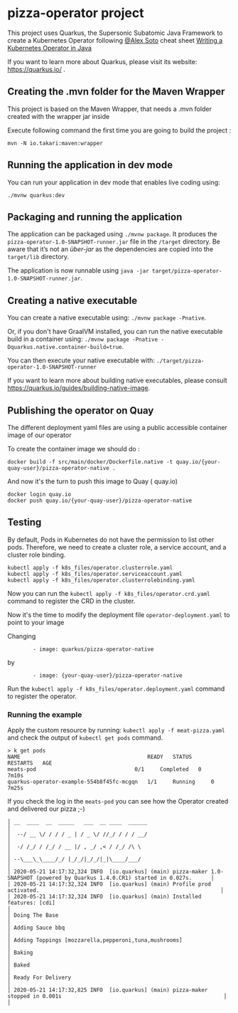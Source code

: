 # pizza-operator project

This project uses Quarkus, the Supersonic Subatomic Java Framework to create a Kubernetes Operator following 
[@Alex Soto](https://twitter.com/alexsotob) cheat sheet [Writing a Kubernetes Operator in Java](https://t.co/4m7kSKUPj9?amp=1)


If you want to learn more about Quarkus, please visit its website: https://quarkus.io/ .

## Creating the .mvn folder for the Maven Wrapper

This project is based on the Maven Wrapper, that needs a .mvn folder created with the wrapper jar inside

Execute following command the first time you are going to build the project :
```
mvn -N io.takari:maven:wrapper
```

## Running the application in dev mode

You can run your application in dev mode that enables live coding using:
```
./mvnw quarkus:dev
```

## Packaging and running the application

The application can be packaged using `./mvnw package`.
It produces the `pizza-operator-1.0-SNAPSHOT-runner.jar` file in the `/target` directory.
Be aware that it’s not an _über-jar_ as the dependencies are copied into the `target/lib` directory.

The application is now runnable using `java -jar target/pizza-operator-1.0-SNAPSHOT-runner.jar`.

## Creating a native executable

You can create a native executable using: `./mvnw package -Pnative`.

Or, if you don't have GraalVM installed, you can run the native executable build in a container using: `./mvnw package -Pnative -Dquarkus.native.container-build=true`.

You can then execute your native executable with: `./target/pizza-operator-1.0-SNAPSHOT-runner`

If you want to learn more about building native executables, please consult https://quarkus.io/guides/building-native-image.

## Publishing the operator on Quay

The different deployment yaml files are using a public accessible container image of our operator

To create the container image we should do :
```
docker build -f src/main/docker/Dockerfile.native -t quay.io/{your-quay-user}/pizza-operator-native .
```

And now it's the turn to push this image to Quay ( quay.io)

```
docker login quay.io
docker push quay.io/{your-quay-user}/pizza-operator-native
```

## Testing

By default, Pods in Kubernetes do not have the permission to list other pods. Therefore, we need to create a cluster role, a service account, and a cluster role binding.

    kubectl apply -f k8s_files/operator.clusterrole.yaml
    kubectl apply -f k8s_files/operator.serviceaccount.yaml
    kubectl apply -f k8s_files/operator.clusterrolebinding.yaml

Now you can run the `kubectl apply -f k8s_files/operator.crd.yaml` command to register the CRD in the cluster. 

Now it's the time to modify the deployment file `operator-deployment.yaml` to point to your image

Changing
```
        - image: quarkus/pizza-operator-native
```
by
```
        - image: {your-quay-user}/pizza-operator-native
```

Run the `kubectl apply -f k8s_files/operator.deployment.yaml` command to register the operator.


### Running the example
Apply the custom resource by running: `kubectl apply -f meat-pizza.yaml` and check the output of 
`kubectl get pods` command.

```
> k get pods
NAME                                        READY   STATUS      RESTARTS   AGE
meats-pod                               0/1     Completed   0          7m10s
quarkus-operator-example-554b8f45fc-mcgqn   1/1     Running     0          7m25s
```

If you check the log in the `meats-pod` you can see how the Operator created and delivered our pizza ;-)
```
│ __  ____  __  _____   ___  __ ____  ______                                                                                        │
│  --/ __ \/ / / / _ | / _ \/ //_/ / / / __/                                                                                        │
│  -/ /_/ / /_/ / __ |/ , _/ ,< / /_/ /\ \                                                                                          │
│ --\___\_\____/_/ |_/_/|_/_/|_|\____/___/                                                                                          │
│ 2020-05-21 14:17:32,324 INFO  [io.quarkus] (main) pizza-maker 1.0-SNAPSHOT (powered by Quarkus 1.4.0.CR1) started in 0.027s.      │
│ 2020-05-21 14:17:32,324 INFO  [io.quarkus] (main) Profile prod activated.                                                         │
│ 2020-05-21 14:17:32,324 INFO  [io.quarkus] (main) Installed features: [cdi]                                                       │
│ Doing The Base                                                                                                                    │
│ Adding Sauce bbq                                                                                                                  │
│ Adding Toppings [mozzarella,pepperoni,tuna,mushrooms]                                                                             │
│ Baking                                                                                                                            │
│ Baked                                                                                                                             │
│ Ready For Delivery                                                                                                                │
│ 2020-05-21 14:17:32,825 INFO  [io.quarkus] (main) pizza-maker stopped in 0.001s                                                   │
│
```

